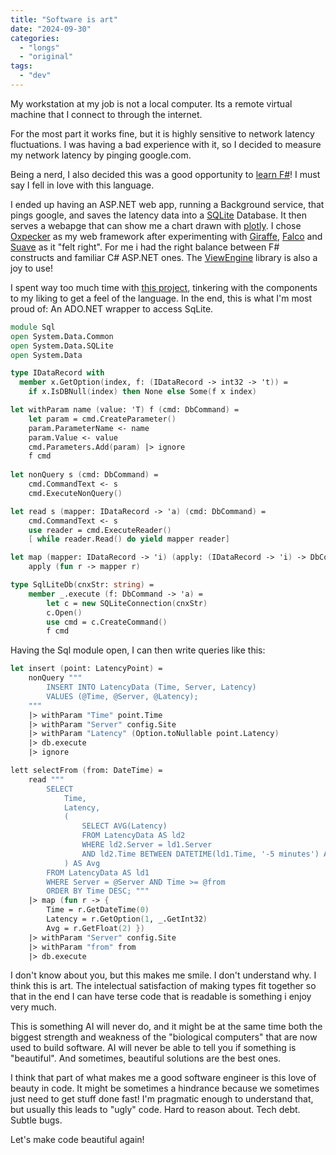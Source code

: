 ```yaml
---
title: "Software is art"
date: "2024-09-30"
categories:
  - "longs"
  - "original"
tags:
  - "dev"
---
```


My workstation at my job is not a local computer. Its a remote virtual machine that I connect to through the internet.

For the most part it works fine, but it is highly sensitive to network latency fluctuations.
I was having a bad experience with it, so I decided to measure my network latency by pinging google.com.

Being a nerd, I also decided this was a good opportunity to [learn F#](https://fsharp.org/)! I must say I fell in love with this language.

I ended up having an ASP.NET web app, running a Background service, that pings google, and saves the latency data into a [SQLite](https://sqlite.org/) Database.
It then serves a webapge that can show me a chart drawn with [plotly](https://plotly.com/javascript/).
I chose [Oxpecker](https://github.com/Lanayx/Oxpecker/) as my web framework after experimenting with [Giraffe](https://giraffe.wiki/), [Falco](https://www.falcoframework.com/) and [Suave](https://suave.io/) as it "felt right".
For me i had the right balance between F# constructs and familiar C# ASP.NET ones.
The [ViewEngine](https://github.com/Lanayx/Oxpecker/blob/develop/src/Oxpecker.ViewEngine/README.md) library is also a joy to use!

I spent way too much time with [this project](https://github.com/pitermarx/pinger), tinkering with the components to my liking to get a feel of the language.
In the end, this is what I'm most proud of: An ADO.NET wrapper to access SqLite.

```fs
module Sql
open System.Data.Common
open System.Data.SQLite
open System.Data

type IDataRecord with
  member x.GetOption(index, f: (IDataRecord -> int32 -> 't)) = 
    if x.IsDBNull(index) then None else Some(f x index)

let withParam name (value: 'T) f (cmd: DbCommand) =
    let param = cmd.CreateParameter()
    param.ParameterName <- name
    param.Value <- value
    cmd.Parameters.Add(param) |> ignore
    f cmd
    
let nonQuery s (cmd: DbCommand) =
    cmd.CommandText <- s
    cmd.ExecuteNonQuery()

let read s (mapper: IDataRecord -> 'a) (cmd: DbCommand) =
    cmd.CommandText <- s
    use reader = cmd.ExecuteReader()
    [ while reader.Read() do yield mapper reader]

let map (mapper: IDataRecord -> 'i) (apply: (IDataRecord -> 'i) -> DbCommand -> 'i list) =
    apply (fun r -> mapper r)

type SqlLiteDb(cnxStr: string) =
    member _.execute (f: DbCommand -> 'a) =
        let c = new SQLiteConnection(cnxStr)
        c.Open()
        use cmd = c.CreateCommand()
        f cmd
```

Having the Sql module open, I can then write queries like this:

```fs
let insert (point: LatencyPoint) =
    nonQuery """
        INSERT INTO LatencyData (Time, Server, Latency)
        VALUES (@Time, @Server, @Latency);
    """
    |> withParam "Time" point.Time
    |> withParam "Server" config.Site
    |> withParam "Latency" (Option.toNullable point.Latency)
    |> db.execute
    |> ignore

lett selectFrom (from: DateTime) =
    read """
        SELECT 
            Time,
            Latency,
            (
                SELECT AVG(Latency)
                FROM LatencyData AS ld2
                WHERE ld2.Server = ld1.Server
                AND ld2.Time BETWEEN DATETIME(ld1.Time, '-5 minutes') AND ld1.Time
            ) AS Avg
        FROM LatencyData AS ld1
        WHERE Server = @Server AND Time >= @from
        ORDER BY Time DESC; """
    |> map (fun r -> {
        Time = r.GetDateTime(0)
        Latency = r.GetOption(1, _.GetInt32)
        Avg = r.GetFloat(2) })
    |> withParam "Server" config.Site
    |> withParam "from" from
    |> db.execute
```

I don't know about you, but this makes me smile. I don't understand why. I think this is art.
The intelectual satisfaction of making types fit together so that in the end I can have terse code that is readable is something i enjoy very much.

This is something AI will never do, and it might be at the same time both the biggest strength and weakness of the "biological computers" that are now used to build software.
AI will never be able to tell you if something is "beautiful". And sometimes, beautiful solutions are the best ones.

I think that part of what makes me a good software engineer is this love of beauty in code.
It might be sometimes a hindrance because we sometimes just need to get stuff done fast! I'm pragmatic enough to understand that, but usually this leads to "ugly" code. Hard to reason about. Tech debt. Subtle bugs.

Let's make code beautiful again!